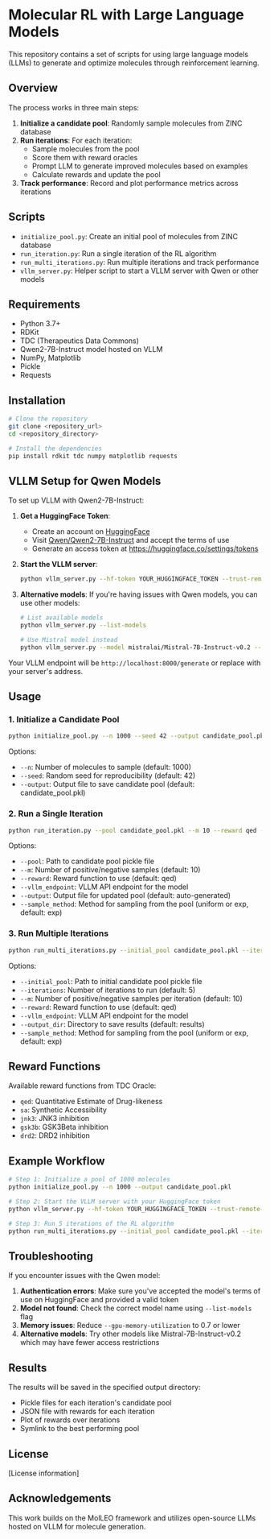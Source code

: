 # Molecular RL with Large Language Models

This repository contains a set of scripts for using large language models (LLMs) to generate and optimize molecules through reinforcement learning.

## Overview

The process works in three main steps:

1. **Initialize a candidate pool**: Randomly sample molecules from ZINC database
2. **Run iterations**: For each iteration:
   - Sample molecules from the pool
   - Score them with reward oracles
   - Prompt LLM to generate improved molecules based on examples
   - Calculate rewards and update the pool
3. **Track performance**: Record and plot performance metrics across iterations

## Scripts

- `initialize_pool.py`: Create an initial pool of molecules from ZINC database
- `run_iteration.py`: Run a single iteration of the RL algorithm
- `run_multi_iterations.py`: Run multiple iterations and track performance
- `vllm_server.py`: Helper script to start a VLLM server with Qwen or other models

## Requirements

- Python 3.7+
- RDKit
- TDC (Therapeutics Data Commons)
- Qwen2-7B-Instruct model hosted on VLLM
- NumPy, Matplotlib
- Pickle
- Requests

## Installation

```bash
# Clone the repository
git clone <repository_url>
cd <repository_directory>

# Install the dependencies
pip install rdkit tdc numpy matplotlib requests
```

## VLLM Setup for Qwen Models

To set up VLLM with Qwen2-7B-Instruct:

1. **Get a HuggingFace Token**:
   - Create an account on [HuggingFace](https://huggingface.co)
   - Visit [Qwen/Qwen2-7B-Instruct](https://huggingface.co/Qwen/Qwen2-7B-Instruct) and accept the terms of use
   - Generate an access token at https://huggingface.co/settings/tokens

2. **Start the VLLM server**:
   ```bash
   python vllm_server.py --hf-token YOUR_HUGGINGFACE_TOKEN --trust-remote-code
   ```

3. **Alternative models**:
   If you're having issues with Qwen models, you can use other models:
   ```bash
   # List available models
   python vllm_server.py --list-models
   
   # Use Mistral model instead
   python vllm_server.py --model mistralai/Mistral-7B-Instruct-v0.2 --trust-remote-code
   ```

Your VLLM endpoint will be `http://localhost:8000/generate` or replace with your server's address.

## Usage

### 1. Initialize a Candidate Pool

```bash
python initialize_pool.py --n 1000 --seed 42 --output candidate_pool.pkl
```

Options:
- `--n`: Number of molecules to sample (default: 1000)
- `--seed`: Random seed for reproducibility (default: 42)
- `--output`: Output file to save candidate pool (default: candidate_pool.pkl)

### 2. Run a Single Iteration

```bash
python run_iteration.py --pool candidate_pool.pkl --m 10 --reward qed --vllm_endpoint http://localhost:8000/generate
```

Options:
- `--pool`: Path to candidate pool pickle file
- `--m`: Number of positive/negative samples (default: 10)
- `--reward`: Reward function to use (default: qed)
- `--vllm_endpoint`: VLLM API endpoint for the model
- `--output`: Output file for updated pool (default: auto-generated)
- `--sample_method`: Method for sampling from the pool (uniform or exp, default: exp)

### 3. Run Multiple Iterations

```bash
python run_multi_iterations.py --initial_pool candidate_pool.pkl --iterations 5 --m 10 --reward qed --vllm_endpoint http://localhost:8000/generate
```

Options:
- `--initial_pool`: Path to initial candidate pool pickle file
- `--iterations`: Number of iterations to run (default: 5)
- `--m`: Number of positive/negative samples per iteration (default: 10)
- `--reward`: Reward function to use (default: qed)
- `--vllm_endpoint`: VLLM API endpoint for the model
- `--output_dir`: Directory to save results (default: results)
- `--sample_method`: Method for sampling from the pool (uniform or exp, default: exp)

## Reward Functions

Available reward functions from TDC Oracle:
- `qed`: Quantitative Estimate of Drug-likeness
- `sa`: Synthetic Accessibility
- `jnk3`: JNK3 inhibition
- `gsk3b`: GSK3Beta inhibition
- `drd2`: DRD2 inhibition

## Example Workflow

```bash
# Step 1: Initialize a pool of 1000 molecules
python initialize_pool.py --n 1000 --output candidate_pool.pkl

# Step 2: Start the VLLM server with your HuggingFace token
python vllm_server.py --hf-token YOUR_HUGGINGFACE_TOKEN --trust-remote-code

# Step 3: Run 5 iterations of the RL algorithm
python run_multi_iterations.py --initial_pool candidate_pool.pkl --iterations 5 --reward qed --vllm_endpoint http://localhost:8000/generate --output_dir results
```

## Troubleshooting

If you encounter issues with the Qwen model:

1. **Authentication errors**: Make sure you've accepted the model's terms of use on HuggingFace and provided a valid token
2. **Model not found**: Check the correct model name using `--list-models` flag
3. **Memory issues**: Reduce `--gpu-memory-utilization` to 0.7 or lower
4. **Alternative models**: Try other models like Mistral-7B-Instruct-v0.2 which may have fewer access restrictions

## Results

The results will be saved in the specified output directory:
- Pickle files for each iteration's candidate pool
- JSON file with rewards for each iteration
- Plot of rewards over iterations
- Symlink to the best performing pool

## License

[License information]

## Acknowledgements

This work builds on the MolLEO framework and utilizes open-source LLMs hosted on VLLM for molecule generation.
